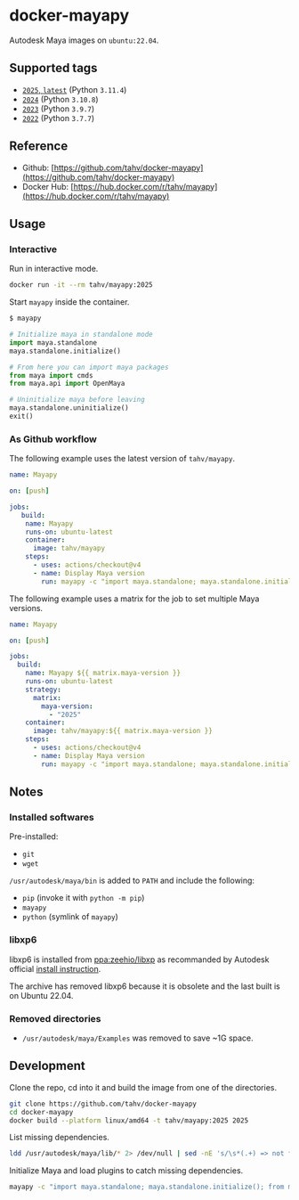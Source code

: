 # docker-mayapy

Autodesk Maya images on `ubuntu:22.04`.

## Supported tags

- [`2025`, `latest`](https://github.com/tahv/docker-mayapy/blob/main/2025/Dockerfile) (Python `3.11.4`)
- [`2024`](https://github.com/tahv/docker-mayapy/blob/main/2024/Dockerfile) (Python `3.10.8`)
- [`2023`](https://github.com/tahv/docker-mayapy/blob/main/2023/Dockerfile) (Python `3.9.7`)
- [`2022`](https://github.com/tahv/docker-mayapy/blob/main/2022/Dockerfile) (Python `3.7.7`)

## Reference

- Github: [https://github.com/tahv/docker-mayapy](https://github.com/tahv/docker-mayapy)
- Docker Hub: [https://hub.docker.com/r/tahv/mayapy](https://hub.docker.com/r/tahv/mayapy)

## Usage

### Interactive

Run in interactive mode.

```bash
docker run -it --rm tahv/mayapy:2025
```

Start `mayapy` inside the container.

```python
$ mayapy

# Initialize maya in standalone mode
import maya.standalone
maya.standalone.initialize()

# From here you can import maya packages
from maya import cmds
from maya.api import OpenMaya

# Uninitialize maya before leaving
maya.standalone.uninitialize()
exit()
```

### As Github workflow

The following example uses the latest version of `tahv/mayapy`.

```yaml
name: Mayapy

on: [push]

jobs:
   build:
    name: Mayapy
    runs-on: ubuntu-latest
    container:
      image: tahv/mayapy
    steps:
      - uses: actions/checkout@v4
      - name: Display Maya version
        run: mayapy -c "import maya.standalone; maya.standalone.initialize(); from maya import cmds; print(cmds.about(v=True))"
```

The following example uses a matrix for the job to set multiple Maya versions.

```yaml
name: Mayapy

on: [push]

jobs:
  build:
    name: Mayapy ${{ matrix.maya-version }}
    runs-on: ubuntu-latest
    strategy:
      matrix:
        maya-version:
          - "2025"
    container:
      image: tahv/mayapy:${{ matrix.maya-version }}
    steps:
      - uses: actions/checkout@v4
      - name: Display Maya version
        run: mayapy -c "import maya.standalone; maya.standalone.initialize(); from maya import cmds; print(cmds.about(v=True))"
```

## Notes

### Installed softwares

Pre-installed:

- `git`
- `wget`

`/usr/autodesk/maya/bin` is added to `PATH` and include the following:

- `pip` (invoke it with `python -m pip`)
- `mayapy`
- `python` (symlink of `mayapy`)

### libxp6

libxp6 is installed from [ppa:zeehio/libxp](https://launchpad.net/~zeehio/+archive/ubuntu/libxp)
as recommanded by Autodesk official [install instruction](https://www.autodesk.com/support/technical/article/caas/tsarticles/ts/5ZZjP3R0R7hzPyhDYkd8IS.html).

The archive has removed libxp6 because it is obsolete and the last built is on Ubuntu 22.04.

### Removed directories

- `/usr/autodesk/maya/Examples` was removed to save ~1G space.

## Development

Clone the repo, cd into it and build the image from one of the directories.

```bash
git clone https://github.com/tahv/docker-mayapy
cd docker-mayapy
docker build --platform linux/amd64 -t tahv/mayapy:2025 2025
```

List missing dependencies.

```bash
ldd /usr/autodesk/maya/lib/* 2> /dev/null | sed -nE 's/\s*(.+) => not found/\1/p' | sort --unique
```

Initialize Maya and load plugins to catch missing dependencies.

```bash
mayapy -c "import maya.standalone; maya.standalone.initialize(); from maya import cmds; cmds.loadPlugin(a=True)"
```
